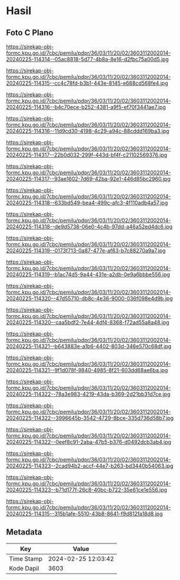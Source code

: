 # Hasil

## Foto C Plano

https://sirekap-obj-formc.kpu.go.id/7cbc/pemilu/pdpr/36/03/11/20/02/3603112002014-20240225-114314--05ac8818-5d77-4b8a-8e16-d2fbc75a00d5.jpg

https://sirekap-obj-formc.kpu.go.id/7cbc/pemilu/pdpr/36/03/11/20/02/3603112002014-20240225-114315--cc4c78fd-b3b1-443e-8145-e688cd568fe4.jpg

https://sirekap-obj-formc.kpu.go.id/7cbc/pemilu/pdpr/36/03/11/20/02/3603112002014-20240225-114316--b4c70ece-b252-4381-a9f5-ef70f3441ae7.jpg

https://sirekap-obj-formc.kpu.go.id/7cbc/pemilu/pdpr/36/03/11/20/02/3603112002014-20240225-114316--11d9cd30-4198-4c29-a94c-88cddd169ba3.jpg

https://sirekap-obj-formc.kpu.go.id/7cbc/pemilu/pdpr/36/03/11/20/02/3603112002014-20240225-114317--22b0d032-299f-443d-bf4f-c21102569376.jpg

https://sirekap-obj-formc.kpu.go.id/7cbc/pemilu/pdpr/36/03/11/20/02/3603112002014-20240225-114317--93ae1602-7d69-42ba-92e1-446d85bc2960.jpg

https://sirekap-obj-formc.kpu.go.id/7cbc/pemilu/pdpr/36/03/11/20/02/3603112002014-20240225-114318--633bd549-bea4-499c-afc3-4f110adb4a57.jpg

https://sirekap-obj-formc.kpu.go.id/7cbc/pemilu/pdpr/36/03/11/20/02/3603112002014-20240225-114318--de9d5738-06e0-4c4b-97dd-a46a52ed4dc6.jpg

https://sirekap-obj-formc.kpu.go.id/7cbc/pemilu/pdpr/36/03/11/20/02/3603112002014-20240225-114319--0173f713-0a87-477e-af63-b7c88270a9a7.jpg

https://sirekap-obj-formc.kpu.go.id/7cbc/pemilu/pdpr/36/03/11/20/02/3603112002014-20240225-114319--b1ac74d5-9a44-431e-a2db-0e9a6bbbe556.jpg

https://sirekap-obj-formc.kpu.go.id/7cbc/pemilu/pdpr/36/03/11/20/02/3603112002014-20240225-114320--47d55710-db8c-4e36-9000-036f098e4d9b.jpg

https://sirekap-obj-formc.kpu.go.id/7cbc/pemilu/pdpr/36/03/11/20/02/3603112002014-20240225-114320--caa5bdf2-7e44-4df4-8368-f72ad55a8a48.jpg

https://sirekap-obj-formc.kpu.go.id/7cbc/pemilu/pdpr/36/03/11/20/02/3603112002014-20240225-114321--b643883e-a1b6-4402-803d-346e570c68df.jpg

https://sirekap-obj-formc.kpu.go.id/7cbc/pemilu/pdpr/36/03/11/20/02/3603112002014-20240225-114321--9f1d078f-9840-4985-8f21-603dd68ae6ba.jpg

https://sirekap-obj-formc.kpu.go.id/7cbc/pemilu/pdpr/36/03/11/20/02/3603112002014-20240225-114322--78a3e983-4219-43da-b369-2d21bb31d7ce.jpg

https://sirekap-obj-formc.kpu.go.id/7cbc/pemilu/pdpr/36/03/11/20/02/3603112002014-20240225-114322--3996645b-3542-4729-8bce-335d736d58b7.jpg

https://sirekap-obj-formc.kpu.go.id/7cbc/pemilu/pdpr/36/03/11/20/02/3603112002014-20240225-114322--0eef8c91-2aba-47b5-b376-d0492dcb3ab4.jpg

https://sirekap-obj-formc.kpu.go.id/7cbc/pemilu/pdpr/36/03/11/20/02/3603112002014-20240225-114323--2cad94b2-accf-44e7-b263-bd3440b54063.jpg

https://sirekap-obj-formc.kpu.go.id/7cbc/pemilu/pdpr/36/03/11/20/02/3603112002014-20240225-114323--b71d177f-26c8-40bc-b722-35e61ce1e556.jpg

https://sirekap-obj-formc.kpu.go.id/7cbc/pemilu/pdpr/36/03/11/20/02/3603112002014-20240225-114315--315b1afe-5510-43b8-8641-f9d812fa18d8.jpg


## Metadata

| Key        | Value               |
| ---------- | ------------------- |
| Time Stamp | 2024-02-25 12:03:42 |
| Kode Dapil | 3603                |



